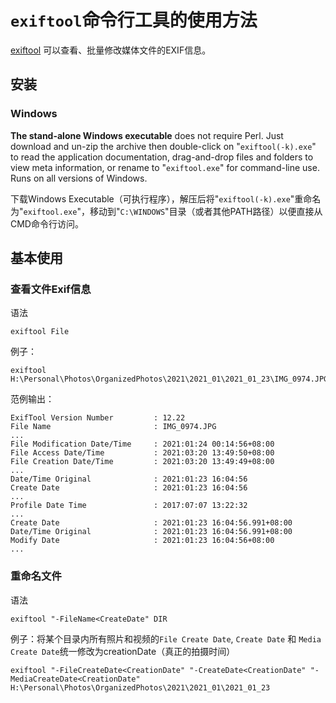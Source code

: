# `exiftool`命令行工具的使用方法

[exiftool](https://exiftool.org/) 可以查看、批量修改媒体文件的EXIF信息。

## 安装

### Windows

**The stand-alone Windows executable** does not require Perl. Just download and un-zip the archive then double-click on "`exiftool(-k).exe`" to read the application documentation, drag-and-drop files and folders to view meta information, or rename to "`exiftool.exe`" for command-line use. Runs on all versions of Windows.

下载Windows Executable（可执行程序），解压后将"`exiftool(-k).exe`"重命名为"`exiftool.exe`"，移动到"`C:\WINDOWS`"目录（或者其他PATH路径）以便直接从CMD命令行访问。

## 基本使用

### 查看文件Exif信息

语法

```
exiftool File
```

例子：

```
exiftool H:\Personal\Photos\OrganizedPhotos\2021\2021_01\2021_01_23\IMG_0974.JPG
```

范例输出：

```
ExifTool Version Number         : 12.22
File Name                       : IMG_0974.JPG
...
File Modification Date/Time     : 2021:01:24 00:14:56+08:00
File Access Date/Time           : 2021:03:20 13:49:50+08:00
File Creation Date/Time         : 2021:03:20 13:49:49+08:00
...
Date/Time Original              : 2021:01:23 16:04:56
Create Date                     : 2021:01:23 16:04:56
...
Profile Date Time               : 2017:07:07 13:22:32
...
Create Date                     : 2021:01:23 16:04:56.991+08:00
Date/Time Original              : 2021:01:23 16:04:56.991+08:00
Modify Date                     : 2021:01:23 16:04:56+08:00
...
```

### 重命名文件

语法

```
exiftool "-FileName<CreateDate" DIR
```

例子：将某个目录内所有照片和视频的`File Create Date`, `Create Date` 和 `Media Create Date`统一修改为creationDate（真正的拍摄时间）

```
exiftool "-FileCreateDate<CreationDate" "-CreateDate<CreationDate" "-MediaCreateDate<CreationDate" H:\Personal\Photos\OrganizedPhotos\2021\2021_01\2021_01_23
```

